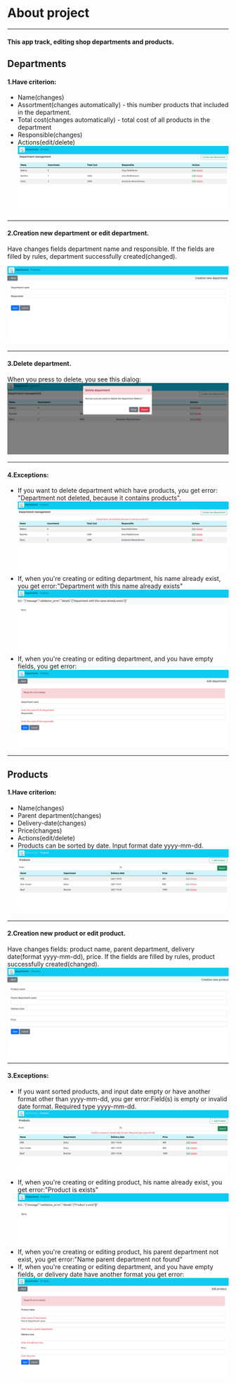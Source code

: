 # About project
***
#### This app track, editing shop departments and products.

## Departments

#### 1.Have criterion: 
* Name(changes) 
* Assortment(changes automatically) - this number products that included in the department.
* Total cost(changes automatically) - total cost of all products in the department
* Responsible(changes)
* Actions(edit/delete)
![](Images/table_departments.png)
***
#### 2.Creation new department or edit department.
Have changes fields department name and responsible. 
If the fields are filled by rules, department successfully created(changed).

![](Images/create_department.png)
***
#### 3.Delete department.
When you press to delete, you see this dialog:
![](Images/delete_department.png)
***
#### 4.Exceptions:
* If you want to delete department which have products, you get error: "Department not deleted, because it contains products".
![](Images/error_delete_department.png)
* If, when you're creating or editing department, his name already exist, you get error:"Department with this name already exists"
![](Images/exception_edit_department.png)
* If, when you're creating or editing department, and you have empty fields, you get error:
![](Images/error_empty_department.png)
***
## Products
#### 1.Have criterion:
* Name(changes)
* Parent department(changes)
* Delivery-date(changes)
* Price(changes)
* Actions(edit/delete)
* Products can be sorted by date. Input format date yyyy-mm-dd.
![](Images/table_products.png)
***
#### 2.Creation new product or edit product.
Have changes fields: product name, parent department, delivery date(format yyyy-mm-dd), price. If the fields are filled by rules, product successfully created(changed).
![](Images/create_product.png)
***
#### 3.Exceptions:
* If you want sorted products, and input date empty or have another format other than yyyy-mm-dd, you ger error:Field(s) is empty or
invalid date format. Required type yyyy-mm-dd.
![](Images/error_dateFormat_sort_product.png)
* If, when you're creating or editing product, his name already exist, you get error:"Product is exists"
![](Images/exception_dublicateName_product.png)
* If, when you're creating or editing product, his  parent department not exist, you get error:"Name parent department not found"
* If, when you're creating or editing department, and you have empty fields, or delivery date have another format you get error:
![](Images/error_empty_product.png)


